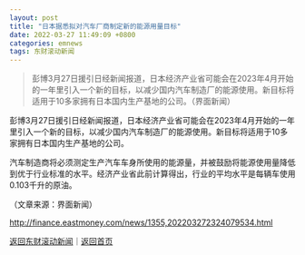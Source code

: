 ```yaml
---
layout: post
title: "日本据悉拟对汽车厂商制定新的能源用量目标"
date: 2022-03-27 11:49:09 +0800
categories: emnews
tags: 东财滚动新闻
---
```

> 彭博3月27日援引日经新闻报道，日本经济产业省可能会在2023年4月开始的一年里引入一个新的目标，以减少国内汽车制造厂的能源使用。新目标将适用于10多家拥有日本国内生产基地的公司。（界面新闻）

<p>彭博3月27日援引日经新闻报道，日本经济产业省可能会在2023年4月开始的一年里引入一个新的目标，以减少国内汽车制造厂的能源使用。新目标将适用于10多家拥有日本国内生产基地的公司。</p><p>汽车制造商将必须测定生产汽车车身所使用的能源量，并被鼓励将能源使用量降低到优于行业标准的水平。经济产业省此前计算得出，行业的平均水平是每辆车使用0.103千升的原油。</p><p class="em_media">（文章来源：界面新闻）</p>

<http://finance.eastmoney.com/news/1355,202203272324079534.html>

[返回东财滚动新闻](//finews.withounder.com/emnews/)｜[返回首页](//finews.withounder.com/)